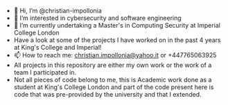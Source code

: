 - 👋 Hi, I’m @christian-impollonia
- 👀 I’m interested in cybersecurity and software engineering
- 🌱 I’m currently undertaking a Master's in Computing Security at Imperial College London
- Have a look at some of the projects I have worked on in the past 4 years at King's College and Imperial!
- 📫 How to reach me: christian.impollonia@yahoo.it   or    +447765063925
- All projects in this repository are either my own work or the work of a team I participated in. 
- Not all pieces of code belong to me, this is Academic work done as a student at King's College London and part of the code present here is code that was pre-provided by the university and that I extended.

<!---
christian-impollonia/christian-impollonia is a ✨ special ✨ repository because its `README.md` (this file) appears on your GitHub profile.
You can click the Preview link to take a look at your changes.
--->
